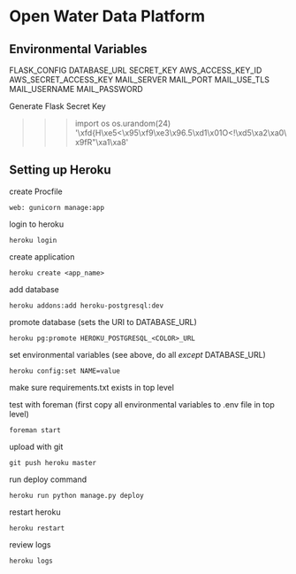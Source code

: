 Open Water Data Platform
========================

## Environmental Variables

FLASK_CONFIG
DATABASE_URL
SECRET_KEY
AWS_ACCESS_KEY_ID
AWS_SECRET_ACCESS_KEY
MAIL_SERVER
MAIL_PORT
MAIL_USE_TLS
MAIL_USERNAME
MAIL_PASSWORD

Generate Flask Secret Key
>>> import os
>>> os.urandom(24)
'\xfd{H\xe5<\x95\xf9\xe3\x96.5\xd1\x01O<!\xd5\xa2\xa0\x9fR"\xa1\xa8'

## Setting up Heroku

create Procfile

    web: gunicorn manage:app

login to heroku

    heroku login

create application

    heroku create <app_name>

add database

    heroku addons:add heroku-postgresql:dev

promote database (sets the URI to DATABASE_URL)

    heroku pg:promote HEROKU_POSTGRESQL_<COLOR>_URL

set environmental variables (see above, do all *except* DATABASE_URL)

    heroku config:set NAME=value

make sure requirements.txt exists in top level

test with foreman (first copy all environmental variables to .env file in top level)

    foreman start

upload with git

    git push heroku master

run deploy command

    heroku run python manage.py deploy

restart heroku

    heroku restart

review logs

    heroku logs